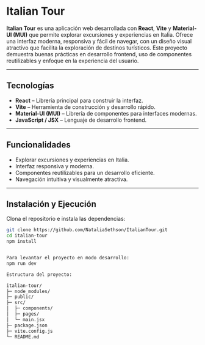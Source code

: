 # Italian Tour

**Italian Tour** es una aplicación web desarrollada con **React**, **Vite** y **Material-UI (MUI)** que permite explorar excursiones y experiencias en Italia. Ofrece una interfaz moderna, responsiva y fácil de navegar, con un diseño visual atractivo que facilita la exploración de destinos turísticos. Este proyecto demuestra buenas prácticas en desarrollo frontend, uso de componentes reutilizables y enfoque en la experiencia del usuario.

---

## Tecnologías

- **React** – Librería principal para construir la interfaz.
- **Vite** – Herramienta de construcción y desarrollo rápido.
- **Material-UI (MUI)** – Librería de componentes para interfaces modernas.
- **JavaScript / JSX** – Lenguaje de desarrollo frontend.

---

## Funcionalidades

- Explorar excursiones y experiencias en Italia.
- Interfaz responsiva y moderna.
- Componentes reutilizables para un desarrollo eficiente.
- Navegación intuitiva y visualmente atractiva.

---

## Instalación y Ejecución

Clona el repositorio e instala las dependencias:

```bash
git clone https://github.com/NataliaSethson/ItalianTour.git
cd italian-tour
npm install


Para levantar el proyecto en modo desarrollo:
npm run dev

Estructura del proyecto:

italian-tour/
├─ node_modules/
├─ public/
├─ src/
│  ├─ components/  
│  ├─ pages/        
│  └─ main.jsx     
├─ package.json
├─ vite.config.js
└─ README.md


